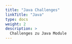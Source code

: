 ```yaml
---
title: "Java Challenges"
linkTitle: "Java"
type: docs
weight: 2
description: >
  Challenges zu Java Module
---
```

